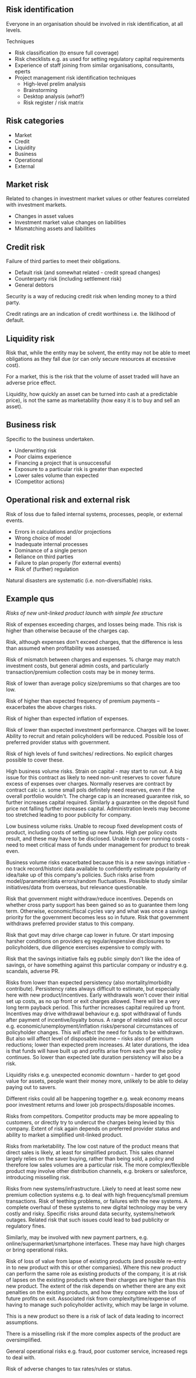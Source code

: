 ## Risk identification

Everyone in an organisation should be involved in risk identification, at all
levels.

Techniques

- Risk classification (to ensure full coverage)
- Risk checklists e.g. as used for setting regulatory capital requirements
- Experience of staff joining from similar organisations, consultants,
eperts
- Project management risk identification techniques
    - High-level prelim analysis
    - Brainstorming
    - Desktop analysis (_what_?)
    - Risk register / risk matrix

## Risk categories

- Market
- Credit
- Liquidity
- Business
- Operational
- External

## Market risk

Related to changes in investment market values or other features correlated
with investment markets.

- Changes in asset values
- Investment market value changes on liabilities
- Mismatching assets and liabilities

## Credit risk

Failure of third parties to meet their obligations.

- Default risk (and somewhat related - credit spread changes)
- Counterparty risk (including settlement risk)
- General debtors

Security is a way of reducing credit risk when lending money to a third party.

Credit ratings are an indication of credit worthiness i.e. the liklihood of
default.

## Liquidity risk

Risk that, while the entity may be solvent, the entity may not be able to meet
obligations as they fall due (or can only secure resources at excessive cost).

For a market, this is the risk that the volume of asset traded will have an
adverse price effect.

Liquidity, how quickly an asset can be turned into cash at a predictable price),
is not the same as marketability (how easy it is to buy and sell an asset).

## Business risk

Specific to the business undertaken.

- Underwriting risk
- Poor claims experience
- Financing a project that is unsuccessful
- Exposure to a particular risk is greater than expected
- Lower sales volume than expected
- (Competitor actions)

## Operational risk and external risk

Risk of loss due to failed internal systems, processes, people, or external
events.

- Errors in calculations and/or projections
- Wrong choice of model
- Inadequate internal processes
- Dominance of a single person
- Reliance on third parties
- Failure to plan properly (for external events)
- Risk of (further) regulation

Natural disasters are systematic (i.e. non-diversifiable) risks.

## Example qus

_Risks of new unit-linked product launch with simple fee structure_

Risk of expenses exceeding charges, and losses being made.
This risk is higher than otherwise because of the charges cap.

Risk, although expenses don't exceed charges, that the difference is less than
assumed when profitability was assessed.

Risk of mismatch between charges and expenses.
% charge may match investment costs, but general admin costs, and particularly
transaction/premium collection costs may be in money terms.

Risk of lower than average policy size/premiums so that charges are too low.

Risk of higher than expected frequency of premium payments –
exacerbates the above charges risks.

Risk of higher than expected inflation of expenses.

Risk of lower than expected investment performance.
Charges will be lower.
Ability to recruit and retain policyholders will be reduced.
Possible loss of preferred provider status with government.

Risk of high levels of fund switches/ redirections.
No explicit charges possible to cover these.

High business volume risks.
Strain on capital - may start to run out.
A big issue for this contract as likely to need non-unit reserves
to cover future excess of expenses over charges.
Normally reserves are contract by contract calc i.e.
some small pols definitely need reserves,
even if the overall portfolio wouldn't.
The charge cap is an increased guarantee risk,
so further increases capital required.
Similarly a guarantee on the deposit fund price not falling further
increases capital.
Administration levels may become too stretched leading to poor publicity for
company.

Low business volume risks.
Unable to recoup fixed development costs of product,
including costs of setting up new funds.
High per policy costs result,
and these may have to be disclosed.
Unable to cover running costs -
need to meet critical mass of funds under management for product to break even.

Business volume risks exacerbated because this is a new savings initiative -
no track record/historic data available to confidently estimate popularity of
idea/take up of this company's policies.
Such risks arise from model/parameter/data errors/random fluctuations.
Possible to study similar initiatives/data from overseas, but relevance
questionable.

Risk that government might withdraw/reduce incentives.
Depends on whether cross party support has been gained so as to guarantee them
long term.
Otherwise, economic/fiscal cycles vary and what was once a savings priority
for the government becomes less so in future.
Risk that government withdraws preferred provider status to this company.

Risk that govt may drive charge cap lower in future.
Or start imposing harsher conditions on providers eg regular/expensive
disclosures to policyholders,
due diligence exercises expensive to comply with.

Risk that the savings initiative fails eg public simply don't like the idea of
savings, or have something against this particular company or industry e.g.
scandals, adverse PR.

Risks from lower than expected persistency
(also mortality/morbidity contribute).
Persistency rates always difficult to estimate,
but especially here with new product/incentives.
Early withdrawals won't cover their initial set up costs,
as no up front or exit charges allowed.
There will be a very long term payback period.
This further increases capital required up front.
Incentives may drive withdrawal behaviour
e.g. spot withdrawal of funds after payment of incentive/loyalty bonus.
A range of related risks will occur
e.g. economic/unemployment/inflation risks/personal circumstances of
policyholder changes.
This will affect the need for funds to be withdrawn.
But also will affect level of disposable income –
risks also of premium reductions; lower than expected prem increases.
At later durations, the idea is that funds will have built up and profits arise
from each year the policy continues.
So lower than expected late duration persistency will also be a risk.

Liquidity risks
e.g. unexpected economic downturn - harder to get good value for assets,
people want their money more, unlikely to be able to delay paying out to savers.

Different risks could all be happening together
e.g. weak economy means poor investment returns and lower job
prospects/disposable incomes.

Risks from competitors.
Competitor products may be more appealing to customers,
or directly try to undercut the charges being levied by this company.
Extent of risk again depends on preferred provider status and ability to
market a simplified unit-linked product.

Risks from marketability.
The low cost nature of the product means that direct sales is likely,
at least for simplified product.
This sales channel largely relies on the saver buying,
rather than being sold, a policy and therefore low sales volumes are a
particular risk.
The more complex/flexible product may involve other distribution channels,
e.g. brokers or salesforce, introducing misselling risk.

Risks from new systems/infrastructure.
Likely to need at least some new premium collection systems
e.g. to deal with high frequency/small premium transactions.
Risk of teething problems, or failures with the new systems.
A complete overhaul of these systems to new digital technology may be very
costly and risky.
Specific risks around data security, systems/network outages.
Related risk that such issues could lead to bad publicity or regulatory fines.

Similarly, may be involved with new payment partners,
e.g. online/supermarket/smartphone interfaces.
These may have high charges or bring operational risks.

Risk of loss of value from lapse of existing products
(and possible re-entry in to new product with this or other companies).
Where this new product can perform the same role as existing products of the
company, it is at risk of lapses on the existing products where their charges
are higher than this new product.
The extent of the risk depends on whether there are any exit penalties on the
existing products, and how they compare with the loss of future profits on exit.
Associated risk from complexity/time/expense of having to manage such
policyholder activity, which may be large in volume.

This is a new product so there is a risk of lack of data leading to incorrect
assumptions.

There is a misselling risk if the more complex aspects of the product are
oversimplified.

General operational risks e.g. fraud, poor customer service, increased regs to
deal with.

Risk of adverse changes to tax rates/rules or status.
